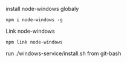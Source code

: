 install node-windows globaly

    npm i node-windows -g

Link node-windows

    npm link node-windows

run ./windows-service/install.sh from git-bash